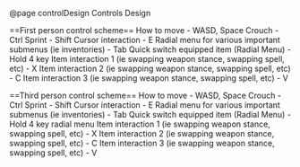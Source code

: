 @page controlDesign Controls Design

==First person control scheme==
How to move - WASD, Space
Crouch - Ctrl
Sprint - Shift
Cursor interaction - E
Radial menu for various important submenus (ie inventories) - Tab
Quick switch equipped item (Radial Menu) - Hold 4 key
Item interaction 1 (ie swapping weapon stance, swapping spell, etc) - X
Item interaction 2 (ie swapping weapon stance, swapping spell, etc) - C
Item interaction 3 (ie swapping weapon stance, swapping spell, etc) - V

==Third person control scheme==
How to move - WASD, Space
Crouch - Ctrl
Sprint - Shift
Cursor interaction - E
Radial menu for various important submenus (ie inventories) - Tab
Quick switch equipped item (Radial Menu) - Hold 4 key radial menu
Item interaction 1 (ie swapping weapon stance, swapping spell, etc) - X
Item interaction 2 (ie swapping weapon stance, swapping spell, etc) - C
Item interaction 3 (ie swapping weapon stance, swapping spell, etc) - V

